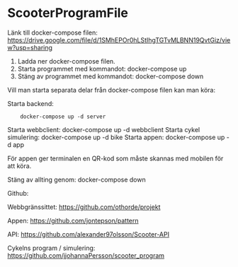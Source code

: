# ScooterProgramFile
Länk till docker-compose filen: https://drive.google.com/file/d/1SMhEPOr0hLStIhgTGTvMLBNN19QvtGiz/view?usp=sharing

1. Ladda ner docker-compose filen.
2. Starta programmet med kommandot: docker-compose up
3. Stäng av programmet med kommandot: docker-compose down

Vill man starta separata delar från docker-compose filen kan man köra:

Starta backend:
```
    docker-compose up -d server
```
Starta webbclient: docker-compose up -d webbclient
Starta cykel simulering: docker-compose up -d bike
Starta appen: docker-compose up -d app

För appen ger terminalen en QR-kod som måste skannas med mobilen för att köra.

Stäng av allting genom: docker-compose down

Github:

Webbgränssittet:
https://github.com/othorde/projekt

Appen:
https://github.com/jontepson/pattern

API:
https://github.com/alexander97olsson/Scooter-API

Cykelns program / simulering:
https://github.com/jjohannaPersson/scooter_program
